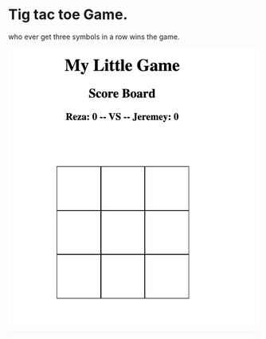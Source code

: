 # Tig tac toe Game.

who ever get three symbols in a row wins the game.

![Game looks like](/planning/sample.png)
